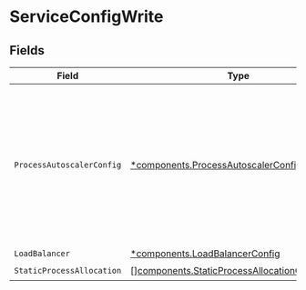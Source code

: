 # ServiceConfigWrite


## Fields

| Field                                                                                                                                                                | Type                                                                                                                                                                 | Required                                                                                                                                                             | Description                                                                                                                                                          |
| -------------------------------------------------------------------------------------------------------------------------------------------------------------------- | -------------------------------------------------------------------------------------------------------------------------------------------------------------------- | -------------------------------------------------------------------------------------------------------------------------------------------------------------------- | -------------------------------------------------------------------------------------------------------------------------------------------------------------------- |
| `ProcessAutoscalerConfig`                                                                                                                                            | [*components.ProcessAutoscalerConfig](../../models/components/processautoscalerconfig.md)                                                                            | :heavy_minus_sign:                                                                                                                                                   | The configuration for the Process Autoscaler for this application.<br/>Autoscaling must be enabled on a per-region basis.<br/>EXPERIMENTAL - This feature is in closed beta. |
| `LoadBalancer`                                                                                                                                                       | [*components.LoadBalancerConfig](../../models/components/loadbalancerconfig.md)                                                                                      | :heavy_minus_sign:                                                                                                                                                   | N/A                                                                                                                                                                  |
| `StaticProcessAllocation`                                                                                                                                            | [][components.StaticProcessAllocationConfigWrite](../../models/components/staticprocessallocationconfigwrite.md)                                                     | :heavy_check_mark:                                                                                                                                                   | N/A                                                                                                                                                                  |